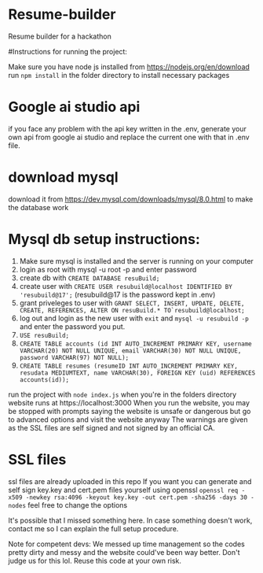 # Resume-builder
Resume builder for a hackathon

#Instructions for running the project:

Make sure you have node js installed from https://nodejs.org/en/download
run ```npm install``` in the folder directory to install necessary packages

# Google ai studio api
if you face any problem with the api key written in the .env, generate your own api from google ai studio and replace the current one with that in .env file. 

# download mysql
download it from https://dev.mysql.com/downloads/mysql/8.0.html to make the database work

# Mysql db setup instructions:
1. Make sure mysql is installed and the server is running on your computer
2. login as root with mysql -u root -p and enter password
3. create db with ```CREATE DATABASE resuBuild;```
4. create user with ```CREATE USER resubuild@localhost IDENTIFIED BY 'resubuild@17';``` (resubuild@17 is the password kept in .env)
5. grant priveleges to user with  ```GRANT SELECT, INSERT, UPDATE, DELETE, CREATE, REFERENCES, ALTER ON resuBuild.* TO`resubuild@localhost;```
6. log out and login as the new user with ```exit``` and ```mysql -u resubuild -p``` and enter the password you put.
7. ```USE resuBuild;```
8. ```CREATE TABLE accounts (id INT AUTO_INCREMENT PRIMARY KEY, username VARCHAR(20) NOT NULL UNIQUE, email VARCHAR(30) NOT NULL UNIQUE, password VARCHAR(97) NOT NULL);```
9. ```CREATE TABLE resumes (resumeID INT AUTO_INCREMENT PRIMARY KEY, resudata MEDIUMTEXT, name VARCHAR(30), FOREIGN KEY (uid) REFERENCES accounts(id));```

run the project with ```node index.js``` when you're in the folders directory
website runs at https://localhost:3000
When you run the website, you may be stopped with prompts saying the website is unsafe or dangerous but go to advanced options and visit the website anyway
The warnings are given as the SSL files are self signed and not signed by an official CA.

# SSL files
ssl files are already uploaded in this repo
If you want you can generate and self sign key.key and cert.pem files yourself using openssl
```openssl req -x509 -newkey rsa:4096 -keyout key.key -out cert.pem -sha256 -days 30 -nodes```
feel free to change the options


It's possible that I missed something here.
In case something doesn't work, contact me so I can explain the full setup procedure.

Note for competent devs: We messed up time management so the codes pretty dirty and messy and the website could've been way better. Don't judge us for this lol.
Reuse this code at your own risk.

